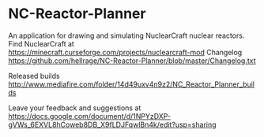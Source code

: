 # NC-Reactor-Planner
An application for drawing and simulating NuclearCraft nuclear reactors. Find NuclearCraft at https://minecraft.curseforge.com/projects/nuclearcraft-mod
Changelog https://github.com/hellrage/NC-Reactor-Planner/blob/master/Changelog.txt

Released builds http://www.mediafire.com/folder/14d49uxv4n9z2/NC_Reactor_Planner_builds

Leave your feedback and suggestions at https://docs.google.com/document/d/1NPYzDXP-gVWs_6EXVL8hCoweb8DB_X9fLDJFqwlBn4k/edit?usp=sharing
